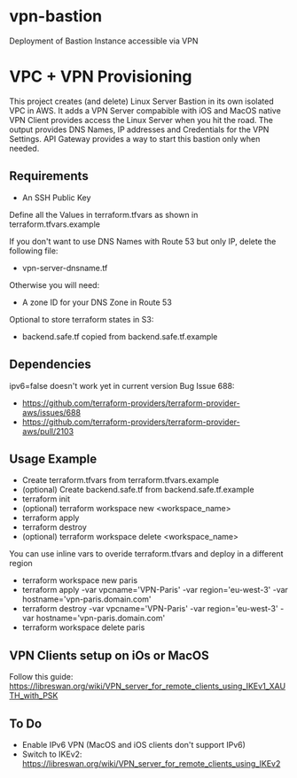 # vpn-bastion
Deployment of Bastion Instance accessible via VPN

VPC + VPN Provisioning
======================

This project creates (and delete) Linux Server Bastion in its own isolated VPC in AWS.
It adds a VPN Server compabible with iOS and MacOS native VPN Client provides access the Linux Server when you hit the road.
The output provides DNS Names, IP addresses and Credentials for the VPN Settings.
API Gateway provides a way to start this bastion only when needed.

Requirements
------------

- An SSH Public Key

Define all the Values in terraform.tfvars as shown in terraform.tfvars.example

If you don't want to use DNS Names with Route 53 but only IP, delete the following file:
- vpn-server-dnsname.tf

Otherwise you will need:
- A zone ID for your DNS Zone in Route 53

Optional to store terraform states in S3:
- backend.safe.tf copied from backend.safe.tf.example

Dependencies
------------

ipv6=false doesn't work yet in current version
Bug Issue 688:
 - https://github.com/terraform-providers/terraform-provider-aws/issues/688
 - https://github.com/terraform-providers/terraform-provider-aws/pull/2103


Usage Example
----------------

- Create terraform.tfvars from terraform.tfvars.example
- (optional) Create backend.safe.tf from backend.safe.tf.example
- terraform init
- (optional) terraform workspace new <workspace_name>
- terraform apply
- terraform destroy
- (optional) terraform workspace delete <workspace_name>

You can use inline vars to overide terraform.tfvars and deploy in a different region
- terraform workspace new paris
- terraform apply -var vpcname='VPN-Paris' -var region='eu-west-3' -var hostname='vpn-paris.domain.com'
- terraform destroy -var vpcname='VPN-Paris' -var region='eu-west-3' -var hostname='vpn-paris.domain.com'
- terraform workspace delete paris

VPN Clients setup on iOs or MacOS
----------------------------------
Follow this guide: https://libreswan.org/wiki/VPN_server_for_remote_clients_using_IKEv1_XAUTH_with_PSK

To Do
-----

- Enable IPv6 VPN (MacOS and iOS clients don't support IPv6)
- Switch to IKEv2: https://libreswan.org/wiki/VPN_server_for_remote_clients_using_IKEv2
